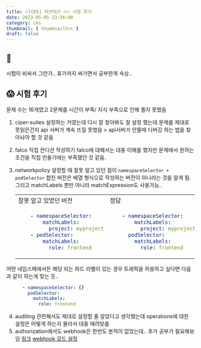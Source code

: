 ```yaml
---
title: 🔥[CKS] 따끈따근 🔥🔥 시험 후기 
date: 2023-05-05 23:56:00
category: cks
thumbnail: { thumbnailSrc }
draft: false
---
```

## 🥲
시험이 비싸서 그런가.. 휴가까지 써가면서 공부한게 속상..

## 😱 시험 후기 
문제 수는 16개였고 2문제를 시간이 부족/ 지식 부족으로 인해 풀지 못했음

1. ciper-suites 설정하는 거였는데 다시 잘 찾아봐도 잘 설정 했는데 문제를 제대로 못읽은건지 api 서버가 계속 뜨질 못했음 > api서버가 안뜰때 디버깅 하는 법을 찾아놔야 할 것 같음
2. falco 직접 컨디션 작성하기 falco에 대해서는 대충 이해를 했지만 문제에서 원하는 조건을 직접 만들기에는 부족했던 것 같음.
3. networkpolicy 설정할 때 잘못 알고 있던 점이 `namespaceSelector + podSelector` 합친 버전은 배열 형식으로 작성하는 버전이 아니라는 것을 알게 됨. 그리고 matchLabels 뿐만 아니라 matchExpression도 사용가능..
    <table>
    <tr><td> 잘못 알고 있었던 버전 </td><td> 정답 </td>
    <tr><td>
    
    ```yaml
        - namespaceSelector:
            matchLabels:
              project: myproject
        - podSelector:
            matchLabels:
              role: frontend
    ```
    
    </td>
    <td>
    
    ```yaml
        - namespaceSelector:
            matchLabels:
              project: myproject
          podSelector:
            matchLabels:
              role: frontend
    ```

    </td>
    </tr>
    </table>

  어떤 네임스페에서든 해당 되는 파드 라벨이 있는 경우 트래픽을 허용하고 싶다면 다음과 같이 하는게 맞는 듯..
  ```yaml
        - namespaceSelector: {}
          podSelector:
            matchLabels:
              role: frontend
  ```
4. auditing 관련해서도 제대로 설정할 줄 알았다고 생각했는데 operations에 대한 설정은 어떻게 하는지 몰라서 대충 때려맞춤
5. authorization에서도 webhook은 한번도 본적이 없었는데.. 추가 공부가 필요해보임 [링크](https://kubernetes.io/docs/reference/access-authn-authz/authorization/#authorization-modules) [webhook 모드 설정](https://kubernetes.io/docs/reference/access-authn-authz/webhook/)